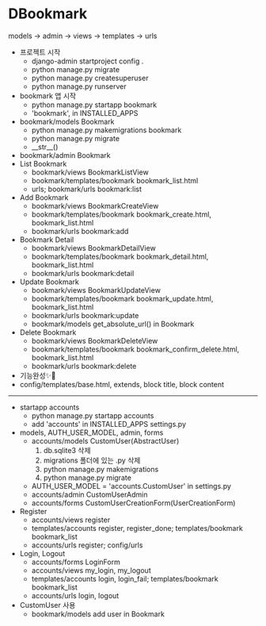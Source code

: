 # DBookmark
models -> admin -> views -> templates -> urls
- 프로젝트 시작
    - django-admin startproject config .
    - python manage.py migrate
    - python manage.py createsuperuser
    - python manage.py runserver
- bookmark 앱 시작
    - python manage.py startapp bookmark
    - 'bookmark', in INSTALLED_APPS
- bookmark/models Bookmark
    - python manage.py makemigrations bookmark
    - python manage.py migrate
    - \_\_str\_\_()
- bookmark/admin Bookmark
- List Bookmark
    - bookmark/views BookmarkListView
    - bookmark/templates/bookmark bookmark_list.html
    - urls; bookmark/urls bookmark:list
- Add Bookmark
    - bookmark/views BookmarkCreateView
    - bookmark/templates/bookmark bookmark_create.html, bookmark_list.html
    - bookmark/urls bookmark:add
- Bookmark Detail
    - bookmark/views BookmarkDetailView
    - bookmark/templates/bookmark bookmark_detail.html, bookmark_list.html
    - bookmark/urls bookmark:detail
- Update Bookmark
    - bookmark/views BookmarkUpdateView
    - bookmark/templates/bookmark bookmark_update.html, bookmark_list.html
    - bookmark/urls bookmark:update
    - bookmark/models get_absolute_url() in Bookmark
- Delete Bookmark
    - bookmark/views BookmarkDeleteView
    - bookmark/templates/bookmark bookmark_confirm_delete.html, bookmark_list.html
    - bookmark/urls bookmark:delete
- 기능완성✨🎉
- config/templates/base.html, extends, block title, block content
---
- startapp accounts
    - python manage.py startapp accounts
    - add 'accounts' in INSTALLED_APPS settings.py
- models, AUTH_USER_MODEL, admin, forms
    - accounts/models CustomUser(AbstractUser)
        1. db.sqlite3 삭제
        1. migrations 폴더에 있는 .py 삭제
        1. python manage.py makemigrations
        1. python manage.py migrate
    - AUTH_USER_MODEL = 'accounts.CustomUser' in settings.py
    - accounts/admin CustomUserAdmin
    - accounts/forms CustomUserCreationForm(UserCreationForm)
- Register
    - accounts/views register
    - templates/accounts register, register_done; templates/bookmark bookmark_list
    - accounts/urls register; config/urls
- Login, Logout
    - accounts/forms LoginForm
    - accounts/views my_login, my_logout
    - templates/accounts login, login_fail; templates/bookmark bookmark_list
    - accounts/urls login, logout
- CustomUser 사용
    - bookmark/models add user in Bookmark